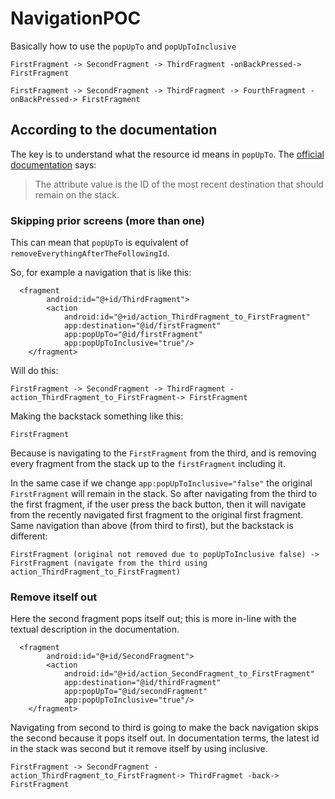 # NavigationPOC

Basically how to use the `popUpTo` and `popUpToInclusive`

```
FirstFragment -> SecondFragment -> ThirdFragment -onBackPressed-> FirstFragment
```

```
FirstFragment -> SecondFragment -> ThirdFragment -> FourthFragment -onBackPressed-> FirstFragment
```

## According to the documentation

The key is to understand what the resource id means in `popUpTo`. The [official documentation](https://developer.android.com/guide/navigation/navigation-navigate#pop) says:

> The attribute value is the ID of the most recent destination that should remain on the stack.

### Skipping prior screens (more than one)

This can mean that `popUpTo` is equivalent of `removeEverythingAfterTheFollowingId`.

So, for example a navigation that is like this:

```
  <fragment
        android:id="@+id/ThirdFragment">
        <action
            android:id="@+id/action_ThirdFragment_to_FirstFragment"
            app:destination="@id/firstFragment"
            app:popUpTo="@id/firstFragment"
            app:popUpToInclusive="true"/>
    </fragment>
```

Will do this:

```
FirstFragment -> SecondFragment -> ThirdFragment -action_ThirdFragment_to_FirstFragment-> FirstFragment
```

Making the backstack something like this:

```
FirstFragment
```

Because is navigating to the `FirstFragment` from the third, and is removing every fragment from the stack up to the `firstFragment` including it.

In the same case if we change `app:popUpToInclusive="false"` the original `FirstFragment` will remain in the stack. So after navigating from the third to the first fragment, if the user press the back button, then it will navigate from the recently navigated first fragment to the original first fragment. Same navigation than above (from third to first), but the backstack is different:

```
FirstFragment (original not removed due to popUpToInclusive false) -> FirstFragment (navigate from the third using action_ThirdFragment_to_FirstFragment)
```

### Remove itself out

Here the second fragment pops itself out; this is more in-line with the textual description in the documentation.

```
  <fragment
        android:id="@+id/SecondFragment">
        <action
            android:id="@+id/action_SecondFragment_to_FirstFragment"
            app:destination="@id/thirdFragment"
            app:popUpTo="@id/secondFragment"
            app:popUpToInclusive="true"/>
    </fragment>
```

Navigating from second to third is going to make the back navigation skips the second because it pops itself out. In documentation terms, the latest id in the stack was second but it remove itself by using inclusive.

```
FirstFragment -> SecondFragment -action_ThirdFragment_to_FirstFragment-> ThirdFragmet -back-> FirstFragment
```
